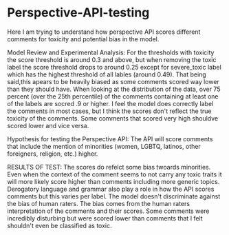 # Perspective-API-testing

Here I am trying to understand how perspective API scores different comments for toxicity and potential bias in the model.

Model Review and Experimental Analysis:
For the thresholds with toxicity the score threshold is around 0.3 and above, but when removing the toxic label the score threshold drops to around 0.25 except for severe_toxic label which has the highest threshold of all lables (around 0.49). That being said,this apears to be heavily biased as some comments scored way lower than they should have. When looking at the distribution of the data, over 75 percent (over the 25th percentile) of the comments containing at least one of the labels are socred .9 or higher. I feel the model does correctly label the comments in most cases, but I think the scores don't reflect the true toxicity of the comments. Some comments that scored very high shouldve scored lower and vice versa.

Hypothesis for testing the Perspective API: The API will score comments that include the mention of minorities (women, LGBTQ, latinos, other foreigners, religion, etc.) higher.

RESULTS OF TEST:
The scores do refelct some bias twoards minorities. Even when the context of the comment seems to not carry any toxic traits it will more likely score higher than comments including more generic topics. Derogatory language and grammar also play a role in how the API scores comments but this varies per label. The model doesn't discriminate against the bias of human raters. The bias comes from the human raters interpretation of the comments and their scores. Some comments were incredibly disturbing but were scored lower than comments that I felt shouldn't even be classified as toxic.
